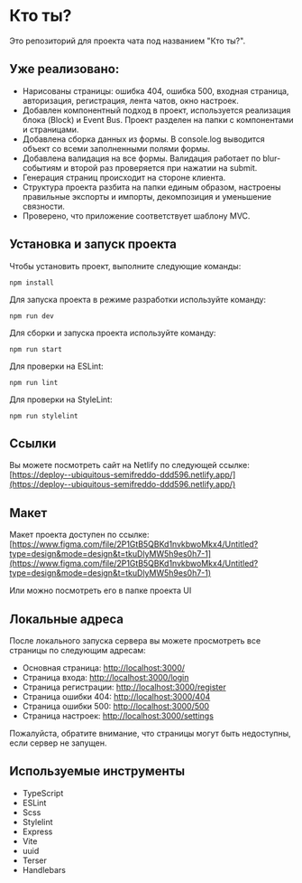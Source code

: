 # Кто ты?

Это репозиторий для проекта чата под названием "Кто ты?".

## Уже реализовано:

- Нарисованы страницы: ошибка 404, ошибка 500, входная страница, авторизация, регистрация, лента чатов, окно настроек.
- Добавлен компонентный подход в проект, используется реализация блока (Block) и Event Bus. Проект разделен на папки с компонентами и страницами.
- Добавлена сборка данных из формы. В console.log выводится объект со всеми заполненными полями формы.
- Добавлена валидация на все формы. Валидация работает по blur-событиям и второй раз проверяется при нажатии на submit.
- Генерация страниц происходит на стороне клиента.
- Структура проекта разбита на папки единым образом, настроены правильные экспорты и импорты, декомпозиция и уменьшение связности.
- Проверено, что приложение соответствует шаблону MVC.

## Установка и запуск проекта

Чтобы установить проект, выполните следующие команды:


```
npm install
```

Для запуска проекта в режиме разработки используйте команду:

```
npm run dev
```

Для сборки и запуска проекта используйте команду:

```
npm run start
```

Для проверки на ESLint:

```
npm run lint
```

Для проверки на StyleLint:

```
npm run stylelint
```

## Ссылки

Вы можете посмотреть сайт на Netlify по следующей ссылке: [https://deploy--ubiquitous-semifreddo-ddd596.netlify.app/](https://deploy--ubiquitous-semifreddo-ddd596.netlify.app/)

## Макет

Макет проекта доступен по ссылке: [https://www.figma.com/file/2P1GtB5QBKd1nvkbwoMkx4/Untitled?type=design&mode=design&t=tkuDlyMW5h9es0h7-1](https://www.figma.com/file/2P1GtB5QBKd1nvkbwoMkx4/Untitled?type=design&mode=design&t=tkuDlyMW5h9es0h7-1)

Или можно посмотреть его в папке проекта UI

## Локальные адреса

После локального запуска сервера вы можете просмотреть все страницы по следующим адресам:

- Основная страница: [http://localhost:3000/](http://localhost:3000/)
- Страница входа: [http://localhost:3000/login](http://localhost:3000/login)
- Страница регистрации: [http://localhost:3000/register](http://localhost:3000/register)
- Страница ошибки 404: [http://localhost:3000/404](http://localhost:3000/404)
- Страница ошибки 500: [http://localhost:3000/500](http://localhost:3000/500)
- Страница настроек: [http://localhost:3000/settings](http://localhost:3000/settings)

Пожалуйста, обратите внимание, что страницы могут быть недоступны, если сервер не запущен.

## Используемые инструменты

- TypeScript
- ESLint
- Scss
- Stylelint
- Express
- Vite
- uuid
- Terser
- Handlebars
